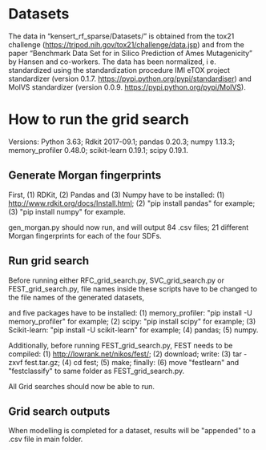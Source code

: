 # Datasets
The data in “kensert_rf_sparse/Datasets/” is obtained from the tox21 challenge (https://tripod.nih.gov/tox21/challenge/data.jsp) and from the paper “Benchmark Data Set for in Silico Prediction of Ames Mutagenicity” by Hansen and co-workers. The data has been normalized, i e. standardized using the standardization procedure IMI eTOX project standardizer (version 0.1.7. https://pypi.python.org/pypi/standardiser) and MolVS standardizer (version 0.0.9. https://pypi.python.org/pypi/MolVS).

# How to run the grid search
Versions:
Python 3.63;
Rdkit 2017-09.1;
pandas 0.20.3;
numpy 1.13.3;
memory_profiler 0.48.0;
scikit-learn 0.19.1;
scipy 0.19.1.

## Generate Morgan fingerprints
First, (1) RDKit, (2) Pandas and (3) Numpy have to be installed:
(1) http://www.rdkit.org/docs/Install.html;
(2) "pip install pandas" for example;
(3) "pip install numpy" for example.

gen_morgan.py should now run, and will output 84 .csv files; 21 different Morgan fingerprints for each of the four SDFs.

## Run grid search
Before running either RFC_grid_search.py, SVC_grid_search.py or FEST_grid_search.py, file names inside these scripts have to be changed to the file names of the generated datasets,

and five packages have to be installed:
(1) memory_profiler: "pip install -U memory_profiler" for example;
(2) scipy: "pip install scipy" for example;
(3) Scikit-learn: "pip install -U scikit-learn" for example;
(4) pandas;
(5) numpy.

Additionally, before running FEST_grid_search.py, FEST needs to be compiled:
(1) http://lowrank.net/nikos/fest/;
(2) download;
write:
(3) tar -zxvf fest.tar.gz;
(4) cd fest;
(5) make;
finally:
(6) move "festlearn" and "festclassify" to same folder as FEST_grid_search.py.

All Grid searches should now be able to run.

## Grid search outputs
When modelling is completed for a dataset, results will be "appended" to a .csv file in main folder.

